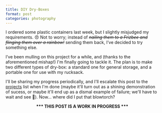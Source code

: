 ```yaml
---
title: DIY Dry-Boxes
format: post
categories: photography
---
```


I ordered some plastic containers last week, but I slightly misjudged my requirements. 😠 Not to worry; instead of <s><i>nailing them to a Frizbee and flinging them over a rainbow!</i></s> sending them back, I’ve decided to try something else.

I’ve been mulling on this project for a while, and (thanks to the aforementioned mishap!) I'm finally going to tackle it. The plan is to make two different types of dry-box: a standard one for general storage, and a portable one for use with my rucksack.

I'll be sharing my progress periodically, and I'll escalate this post to the [projects](https://martbetz.github.io/archive.html#diy) list when I'm done (maybe it'll turn out as a shining demonstration of sucess, or maybe it'll end up as a dismal example of failure; we'll have to wait and see 😬). Now... where did I put that blowtorch?

<center>
<b>*** THIS POST IS A WORK IN PROGRESS ***</b>
</center>
